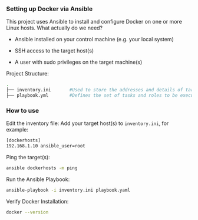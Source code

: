 ### Setting up Docker via Ansible
This project uses Ansible to install and configure Docker on one or more Linux hosts. 
What actually do we need?
- Ansible installed on your control machine (e.g. your local system)

- SSH access to the target host(s)

- A user with sudo privileges on the target machine(s)

Project Structure:
```bash
.
├── inventory.ini       #Used to store the addresses and details of targets on which actions are to be performed
├── playbook.yml        #Defines the set of tasks and roles to be executed on target hosts
```
### How to use
Edit the inventory file: Add your target host(s) to `inventory.ini`, for example:
```bash
[dockerhosts]
192.168.1.10 ansible_user=root
```
Ping the target(s):
```bash
ansible dockerhosts -m ping
```
Run the Ansible Playbook:
```bash
ansible-playbook -i inventory.ini playbook.yaml
```
Verify Docker Installation:
```bash
docker --version
```

